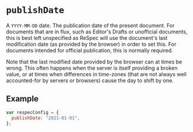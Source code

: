 # `publishDate`

A `YYYY-MM-DD` date. The publication date of the present document. For documents that are in flux, such as Editor's Drafts or unofficial documents, this is best left unspecified as ReSpec will use the document's last modification date (as provided by the browser) in order to set this. For documents intended for official publication, this is normally required.

Note that the last modified date provided by the browser can at times be wrong. This often happens when the server is itself providing a broken value, or at times when differences in time-zones (that are not always well accounted-for by servers or browsers) cause the day to shift by one.

## Example

```js
var respecConfig = {
  publishDate: "2021-01-01",
};
```
